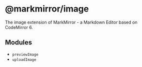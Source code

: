 # @markmirror/image

The image extension of MarkMirror - a Markdown Editor based on CodeMirror 6.

## Modules

- `previewImage`
- `uploadImage`
